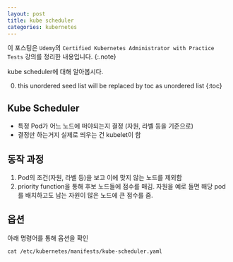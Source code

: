 ```yaml
---
layout: post
title: kube scheduler
categories: kubernetes
---
```


이 포스팅은 `Udemy`의 `Certified Kubernetes Administrator with Practice Tests` 강의를 정리한 내용입니다.
{:.note}

kube scheduler에 대해 알아봅시다.

0. this unordered seed list will be replaced by toc as unordered list
{:toc}

## Kube Scheduler

- 특정 Pod가 어느 노드에 떠야되는지 결정 (자원, 라벨 등을 기준으로)
- 결정만 하는거지 실제로 띄우는 건 kubelet이 함

## 동작 과정

1. Pod의 조건(자원, 라벨 등)을 보고 이에 맞지 않는 노드를 제외함
2. priority function을 통해 후보 노드들에 점수를 매김. 자원을 예로 들면 해당 pod를 배치하고도 남는 자원이 많은 노드에 큰 점수를 줌.

## 옵션

아래 명령어를 통해 옵션을 확인

```
cat /etc/kubernetes/manifests/kube-scheduler.yaml
```

